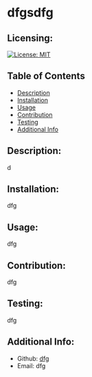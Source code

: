 # dfgsdfg
  ## Licensing:
 [![License: MIT](https://img.shields.io/badge/License-MIT-yellow.svg)](https://opensource.org/licenses/MIT)



  ## Table of Contents 
  - [Description](#description)
  - [Installation](#installation)
  - [Usage](#usage)
  - [Contribution](#contribution)
  - [Testing](#testing)
  - [Additional Info](#additional-info)
  ## Description:
  d
  ## Installation:
  dfg
  ## Usage:
  dfg

  ## Contribution:
  dfg
  ## Testing:
  dfg
  ## Additional Info:
  - Github: [dfg](https://github.com/dfg)
  - Email: dfg 